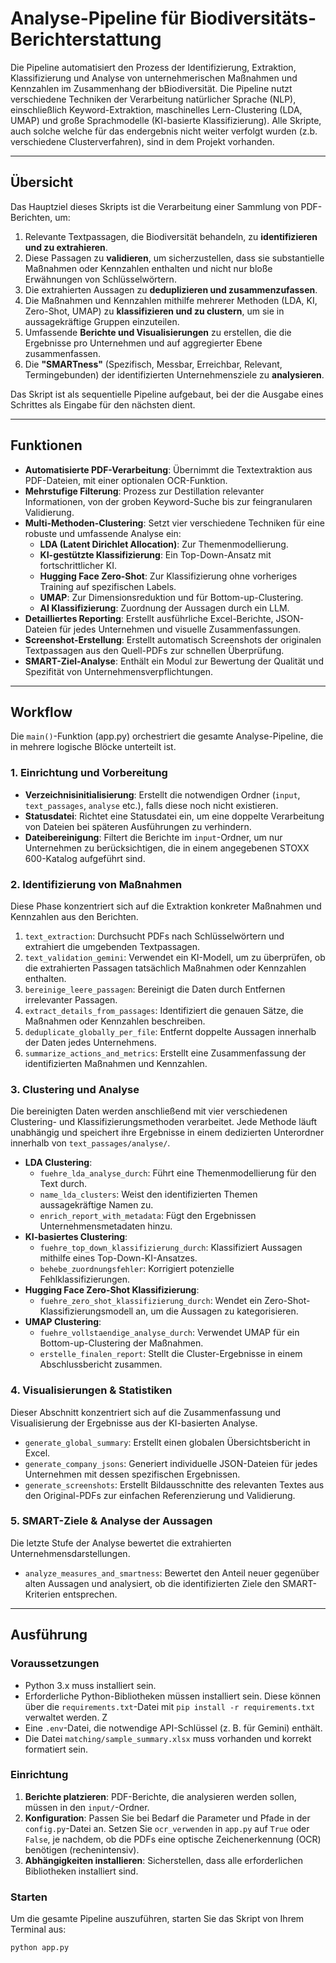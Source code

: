 # Analyse-Pipeline für Biodiversitäts-Berichterstattung

Die Pipeline automatisiert den Prozess der Identifizierung, Extraktion, Klassifizierung und Analyse von unternehmerischen Maßnahmen und Kennzahlen im Zusammenhang der bBiodiversität. Die Pipeline nutzt verschiedene Techniken der Verarbeitung natürlicher Sprache (NLP), einschließlich Keyword-Extraktion, maschinelles Lern-Clustering (LDA, UMAP) und große Sprachmodelle (KI-basierte Klassifizierung). Alle Skripte, auch solche welche für das endergebnis nicht weiter verfolgt wurden (z.b. verschiedene Clusterverfahren), sind in dem Projekt vorhanden. 

---

## Übersicht

Das Hauptziel dieses Skripts ist die Verarbeitung einer Sammlung von PDF-Berichten, um:
1.  Relevante Textpassagen, die Biodiversität behandeln, zu **identifizieren und zu extrahieren**.
2.  Diese Passagen zu **validieren**, um sicherzustellen, dass sie substantielle Maßnahmen oder Kennzahlen enthalten und nicht nur bloße Erwähnungen von Schlüsselwörtern.
3.  Die extrahierten Aussagen zu **deduplizieren und zusammenzufassen**.
4.  Die Maßnahmen und Kennzahlen mithilfe mehrerer Methoden (LDA, KI, Zero-Shot, UMAP) zu **klassifizieren und zu clustern**, um sie in aussagekräftige Gruppen einzuteilen.
5.  Umfassende **Berichte und Visualisierungen** zu erstellen, die die Ergebnisse pro Unternehmen und auf aggregierter Ebene zusammenfassen.
6.  Die **"SMARTness"** (Spezifisch, Messbar, Erreichbar, Relevant, Termingebunden) der identifizierten Unternehmensziele zu **analysieren**.

Das Skript ist als sequentielle Pipeline aufgebaut, bei der die Ausgabe eines Schrittes als Eingabe für den nächsten dient.

---

## Funktionen

- **Automatisierte PDF-Verarbeitung**: Übernimmt die Textextraktion aus PDF-Dateien, mit einer optionalen OCR-Funktion.
- **Mehrstufige Filterung**: Prozess zur Destillation relevanter Informationen, von der groben Keyword-Suche bis zur feingranularen Validierung.
- **Multi-Methoden-Clustering**: Setzt vier verschiedene Techniken für eine robuste und umfassende Analyse ein:
    - **LDA (Latent Dirichlet Allocation)**: Zur Themenmodellierung.
    - **KI-gestützte Klassifizierung**: Ein Top-Down-Ansatz mit fortschrittlicher KI.
    - **Hugging Face Zero-Shot**: Zur Klassifizierung ohne vorheriges Training auf spezifischen Labels.
    - **UMAP**: Zur Dimensionsreduktion und für Bottom-up-Clustering.
    - **AI Klassifizierung**: Zuordnung der Aussagen durch ein LLM.
- **Detailliertes Reporting**: Erstellt ausführliche Excel-Berichte, JSON-Dateien für jedes Unternehmen und visuelle Zusammenfassungen.
- **Screenshot-Erstellung**: Erstellt automatisch Screenshots der originalen Textpassagen aus den Quell-PDFs zur schnellen Überprüfung.
- **SMART-Ziel-Analyse**: Enthält ein Modul zur Bewertung der Qualität und Spezifität von Unternehmensverpflichtungen.

---

## Workflow

Die `main()`-Funktion (app.py) orchestriert die gesamte Analyse-Pipeline, die in mehrere logische Blöcke unterteilt ist.

### 1. Einrichtung und Vorbereitung
- **Verzeichnisinitialisierung**: Erstellt die notwendigen Ordner (`input`, `text_passages`, `analyse` etc.), falls diese noch nicht existieren.
- **Statusdatei**: Richtet eine Statusdatei ein, um eine doppelte Verarbeitung von Dateien bei späteren Ausführungen zu verhindern.
- **Dateibereinigung**: Filtert die Berichte im `input`-Ordner, um nur Unternehmen zu berücksichtigen, die in einem angegebenen STOXX 600-Katalog aufgeführt sind.

### 2. Identifizierung von Maßnahmen
Diese Phase konzentriert sich auf die Extraktion konkreter Maßnahmen und Kennzahlen aus den Berichten.
1.  `text_extraction`: Durchsucht PDFs nach Schlüsselwörtern und extrahiert die umgebenden Textpassagen.
2.  `text_validation_gemini`: Verwendet ein KI-Modell, um zu überprüfen, ob die extrahierten Passagen tatsächlich Maßnahmen oder Kennzahlen enthalten.
3.  `bereinige_leere_passagen`: Bereinigt die Daten durch Entfernen irrelevanter Passagen.
4.  `extract_details_from_passages`: Identifiziert die genauen Sätze, die Maßnahmen oder Kennzahlen beschreiben.
5.  `deduplicate_globally_per_file`: Entfernt doppelte Aussagen innerhalb der Daten jedes Unternehmens.
6.  `summarize_actions_and_metrics`: Erstellt eine Zusammenfassung der identifizierten Maßnahmen und Kennzahlen.

### 3. Clustering und Analyse
Die bereinigten Daten werden anschließend mit vier verschiedenen Clustering- und Klassifizierungsmethoden verarbeitet. Jede Methode läuft unabhängig und speichert ihre Ergebnisse in einem dedizierten Unterordner innerhalb von `text_passages/analyse/`.

- **LDA Clustering**:
    - `fuehre_lda_analyse_durch`: Führt eine Themenmodellierung für den Text durch.
    - `name_lda_clusters`: Weist den identifizierten Themen aussagekräftige Namen zu.
    - `enrich_report_with_metadata`: Fügt den Ergebnissen Unternehmensmetadaten hinzu.
- **KI-basiertes Clustering**:
    - `fuehre_top_down_klassifizierung_durch`: Klassifiziert Aussagen mithilfe eines Top-Down-KI-Ansatzes.
    - `behebe_zuordnungsfehler`: Korrigiert potenzielle Fehlklassifizierungen.
- **Hugging Face Zero-Shot Klassifizierung**:
    - `fuehre_zero_shot_klassifizierung_durch`: Wendet ein Zero-Shot-Klassifizierungsmodell an, um die Aussagen zu kategorisieren.
- **UMAP Clustering**:
    - `fuehre_vollstaendige_analyse_durch`: Verwendet UMAP für ein Bottom-up-Clustering der Maßnahmen.
    - `erstelle_finalen_report`: Stellt die Cluster-Ergebnisse in einem Abschlussbericht zusammen.

### 4. Visualisierungen & Statistiken
Dieser Abschnitt konzentriert sich auf die Zusammenfassung und Visualisierung der Ergebnisse aus der KI-basierten Analyse.
-   `generate_global_summary`: Erstellt einen globalen Übersichtsbericht in Excel.
-   `generate_company_jsons`: Generiert individuelle JSON-Dateien für jedes Unternehmen mit dessen spezifischen Ergebnissen.
-   `generate_screenshots`: Erstellt Bildausschnitte des relevanten Textes aus den Original-PDFs zur einfachen Referenzierung und Validierung.

### 5. SMART-Ziele & Analyse der Aussagen
Die letzte Stufe der Analyse bewertet die extrahierten Unternehmensdarstellungen.
-   `analyze_measures_and_smartness`: Bewertet den Anteil neuer gegenüber alten Aussagen und analysiert, ob die identifizierten Ziele den SMART-Kriterien entsprechen.

---

## Ausführung

### Voraussetzungen
- Python 3.x muss installiert sein.
- Erforderliche Python-Bibliotheken müssen installiert sein. Diese können über die `requirements.txt`-Datei mit `pip install -r requirements.txt` verwaltet werden. Z
- Eine `.env`-Datei, die notwendige API-Schlüssel (z. B. für Gemini) enthält.
- Die Datei `matching/sample_summary.xlsx` muss vorhanden und korrekt formatiert sein.

### Einrichtung
1.  **Berichte platzieren**: PDF-Berichte, die analysieren werden sollen, müssen in den `input/`-Ordner.
2.  **Konfiguration**: Passen Sie bei Bedarf die Parameter und Pfade in der `config.py`-Datei an. Setzen Sie `ocr_verwenden` in `app.py` auf `True` oder `False`, je nachdem, ob die PDFs eine optische Zeichenerkennung (OCR) benötigen (rechenintensiv).
3.  **Abhängigkeiten installieren**: Sicherstellen, dass alle erforderlichen Bibliotheken installiert sind.

### Starten
Um die gesamte Pipeline auszuführen, starten Sie das Skript von Ihrem Terminal aus:
```bash
python app.py